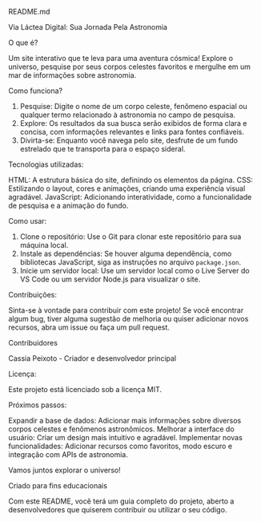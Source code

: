 README.md

Via Láctea Digital: Sua Jornada Pela Astronomia

O que é?

Um site interativo que te leva para uma aventura cósmica! Explore o universo, pesquise por seus corpos celestes favoritos e mergulhe em um mar de informações sobre astronomia.

Como funciona?

1. Pesquise: Digite o nome de um corpo celeste, fenômeno espacial ou qualquer termo relacionado à astronomia no campo de pesquisa.
2. Explore: Os resultados da sua busca serão exibidos de forma clara e concisa, com informações relevantes e links para fontes confiáveis.
3. Divirta-se: Enquanto você navega pelo site, desfrute de um fundo estrelado que te transporta para o espaço sideral.

Tecnologias utilizadas:

HTML: A estrutura básica do site, definindo os elementos da página.
CSS: Estilizando o layout, cores e animações, criando uma experiência visual agradável.
JavaScript: Adicionando interatividade, como a funcionalidade de pesquisa e a animação do fundo.

Como usar:

1. Clone o repositório: Use o Git para clonar este repositório para sua máquina local.
2. Instale as dependências: Se houver alguma dependência, como bibliotecas JavaScript, siga as instruções no arquivo `package.json`.
3. Inicie um servidor local: Use um servidor local como o Live Server do VS Code ou um servidor Node.js para visualizar o site.

Contribuições:

Sinta-se à vontade para contribuir com este projeto! Se você encontrar algum bug, tiver alguma sugestão de melhoria ou quiser adicionar novos recursos, abra um issue ou faça um pull request.

Contribuidores

Cassia Peixoto - Criador e desenvolvedor principal

Licença:

Este projeto está licenciado sob a licença MIT.

Próximos passos:

Expandir a base de dados: Adicionar mais informações sobre diversos corpos celestes e fenômenos astronômicos.
Melhorar a interface do usuário: Criar um design mais intuitivo e agradável.
Implementar novas funcionalidades: Adicionar recursos como favoritos, modo escuro e integração com APIs de astronomia.

Vamos juntos explorar o universo!

Criado para fins educacionais

Com este README, você terá um guia completo do projeto, aberto a desenvolvedores que quiserem contribuir ou utilizar o seu código.
